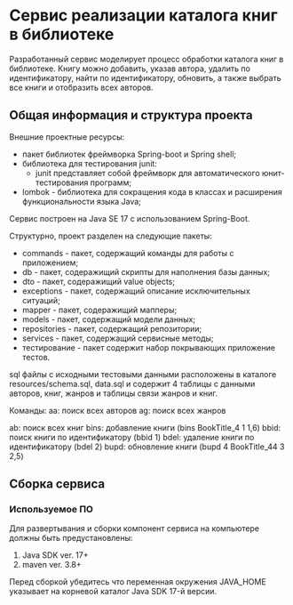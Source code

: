 # Сервис реализации каталога книг в библиотеке
Разработанный сервис моделирует процесс обработки каталога книг в библиотеке.
Книгу можно добавить, указав автора, удалить по идентификатору, найти по идентификатору, обновить, а также
выбрать все книги и отобразить всех авторов.

## Общая информация и структура проекта

Внешние проектные ресурсы:

- пакет библиотек фреймворка Spring-boot и Spring shell;
- библиотека для тестирования junit: 
  - junit представляет собой фреймворк для автоматического юнит-тестирования программ;
- lombok - библиотека для сокращения кода в классах и расширения функциональности языка Java;

Сервис построен на Java SE 17 с использованием Spring-Boot.

Структурно, проект разделен на следующие пакеты:
- commands - пакет, содержащий команды для работы с приложением;
- db - пакет, содеражищий скрипты для наполнения базы данных;
- dto - пакет, содеражищий value objects;
- exceptions - пакет, содержащий описание исключительных ситуаций;
- mapper - пакет, содеражищий мапперы;
- models - пакет, содержащий модели данных;
- repositories - пакет, содержащий репозитории;
- services - пакет, содержащий сервисные методы;
- тестирование - пакет содержит набор покрывающих приложение тестов.

sql файлы с исходными тестовыми данными расположены в каталоге resources/schema.sql, data.sql и содержит 4 таблицы с данными
авторов, книг, жанров и таблицы связи жанров и книг.

Команды:
aa: поиск всех авторов
ag: поиск всех жанров

ab: поиск всех книг
bins: добавление книги (bins BookTitle_4 1 1,6)
bbid: поиск книги по идентификатору (bbid 1)
bdel: удаление книги по идентификатору (bdel 2)
bupd: обновление книги (bupd 4 BookTitle_44 3 2,5)

## Сборка сервиса
### Используемое ПО
Для развертывания и сборки компонент сервиса на компьютере должны быть предустановлены:
1. Java SDK ver. 17+
2. maven ver. 3.8+

Перед сборкой убедитесь что переменная окружения JAVA_HOME указывает на корневой каталог Java SDK 17-й версии.
